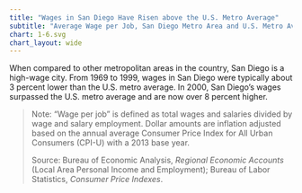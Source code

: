 ```yaml
---
title: "Wages in San Diego Have Risen above the U.S. Metro Average"
subtitle: "Average Wage per Job, San Diego Metro Area and U.S. Metro Average (1969-2013, in 2013 Dollars)"
chart: 1-6.svg
chart_layout: wide
---
```

When compared to other metropolitan areas in the country, San Diego is a high-wage city. From 1969 to 1999, wages in San Diego were typically about 3 percent lower than the U.S. metro average. In 2000, San Diego’s wages surpassed the U.S. metro average and are now over 8 percent higher.

> Note: “Wage per job” is defined as total wages and salaries divided by wage and salary employment. Dollar amounts are inflation adjusted based on the annual average Consumer Price Index for All Urban Consumers (CPI-U) with a 2013 base year.
>
> Source: Bureau of Economic Analysis, *Regional Economic Accounts* (Local Area Personal Income and Employment); Bureau of Labor Statistics, *Consumer Price Indexes*.
